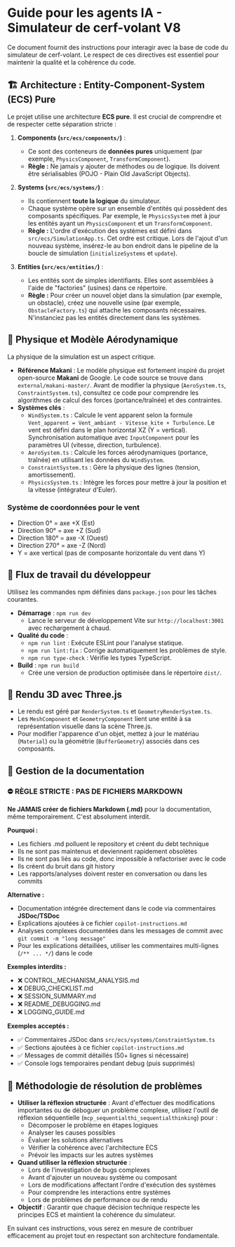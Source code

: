 # Guide pour les agents IA - Simulateur de cerf-volant V8

Ce document fournit des instructions pour interagir avec la base de code du simulateur de cerf-volant. Le respect de ces directives est essentiel pour maintenir la qualité et la cohérence du code.

## 🏗️ Architecture : Entity-Component-System (ECS) Pure

Le projet utilise une architecture **ECS pure**. Il est crucial de comprendre et de respecter cette séparation stricte :

1.  **Components (`src/ecs/components/`)** :
    *   Ce sont des conteneurs de **données pures** uniquement (par exemple, `PhysicsComponent`, `TransformComponent`).
    *   **Règle :** Ne jamais y ajouter de méthodes ou de logique. Ils doivent être sérialisables (POJO - Plain Old JavaScript Objects).

2.  **Systems (`src/ecs/systems/`)** :
    *   Ils contiennent **toute la logique** du simulateur.
    *   Chaque système opère sur un ensemble d'entités qui possèdent des composants spécifiques. Par exemple, le `PhysicsSystem` met à jour les entités ayant un `PhysicsComponent` et un `TransformComponent`.
    *   **Règle :** L'ordre d'exécution des systèmes est défini dans `src/ecs/SimulationApp.ts`. Cet ordre est critique. Lors de l'ajout d'un nouveau système, insérez-le au bon endroit dans le pipeline de la boucle de simulation (`initializeSystems` et `update`).

3.  **Entities (`src/ecs/entities/`)** :
    *   Les entités sont de simples identifiants. Elles sont assemblées à l'aide de "factories" (usines) dans ce répertoire.
    *   **Règle :** Pour créer un nouvel objet dans la simulation (par exemple, un obstacle), créez une nouvelle usine (par exemple, `ObstacleFactory.ts`) qui attache les composants nécessaires. N'instanciez pas les entités directement dans les systèmes.

## 🔬 Physique et Modèle Aérodynamique

La physique de la simulation est un aspect critique.

-   **Référence Makani** : Le modèle physique est fortement inspiré du projet open-source **Makani** de Google. Le code source se trouve dans `external/makani-master/`. Avant de modifier la physique (`AeroSystem.ts`, `ConstraintSystem.ts`), consultez ce code pour comprendre les algorithmes de calcul des forces (portance/traînée) et des contraintes.
-   **Systèmes clés** :
    *   `WindSystem.ts` : Calcule le vent apparent selon la formule `Vent_apparent = Vent_ambiant - Vitesse_kite + Turbulence`. Le vent est défini dans le plan horizontal XZ (Y = vertical). Synchronisation automatique avec `InputComponent` pour les paramètres UI (vitesse, direction, turbulence).
    *   `AeroSystem.ts` : Calcule les forces aérodynamiques (portance, traînée) en utilisant les données du `WindSystem`.
    *   `ConstraintSystem.ts` : Gère la physique des lignes (tension, amortissement).
    *   `PhysicsSystem.ts` : Intègre les forces pour mettre à jour la position et la vitesse (intégrateur d'Euler).

### Système de coordonnées pour le vent
-   Direction 0° = axe +X (Est)
-   Direction 90° = axe +Z (Sud)
-   Direction 180° = axe -X (Ouest)
-   Direction 270° = axe -Z (Nord)
-   Y = axe vertical (pas de composante horizontale du vent dans Y)

## 🚀 Flux de travail du développeur

Utilisez les commandes npm définies dans `package.json` pour les tâches courantes.

-   **Démarrage** : `npm run dev`
    *   Lance le serveur de développement Vite sur `http://localhost:3001` avec rechargement à chaud.
-   **Qualité du code** :
    *   `npm run lint` : Exécute ESLint pour l'analyse statique.
    *   `npm run lint:fix` : Corrige automatiquement les problèmes de style.
    *   `npm run type-check` : Vérifie les types TypeScript.
-   **Build** : `npm run build`
    *   Crée une version de production optimisée dans le répertoire `dist/`.

## 🎨 Rendu 3D avec Three.js

-   Le rendu est géré par `RenderSystem.ts` et `GeometryRenderSystem.ts`.
-   Les `MeshComponent` et `GeometryComponent` lient une entité à sa représentation visuelle dans la scène Three.js.
-   Pour modifier l'apparence d'un objet, mettez à jour le matériau (`Material`) ou la géométrie (`BufferGeometry`) associés dans ces composants.

## 📝 Gestion de la documentation

### ⛔ RÈGLE STRICTE : PAS DE FICHIERS MARKDOWN

**Ne JAMAIS créer de fichiers Markdown (.md)** pour la documentation, même temporairement. C'est absolument interdit.

**Pourquoi :**
- Les fichiers .md polluent le repository et créent du debt technique
- Ils ne sont pas maintenus et deviennent rapidement obsolètes
- Ils ne sont pas liés au code, donc impossible à refactoriser avec le code
- Ils créent du bruit dans git history
- Les rapports/analyses doivent rester en conversation ou dans les commits

**Alternative :**
- Documentation intégrée directement dans le code via commentaires **JSDoc/TSDoc**
- Explications ajoutées à ce fichier `copilot-instructions.md`
- Analyses complexes documentées dans les messages de commit avec `git commit -m "long message"`
- Pour les explications détaillées, utiliser les commentaires multi-lignes (`/** ... */`) dans le code

**Exemples interdits :**
- ❌ CONTROL_MECHANISM_ANALYSIS.md
- ❌ DEBUG_CHECKLIST.md
- ❌ SESSION_SUMMARY.md
- ❌ README_DEBUGGING.md
- ❌ LOGGING_GUIDE.md

**Exemples acceptés :**
- ✅ Commentaires JSDoc dans `src/ecs/systems/ConstraintSystem.ts`
- ✅ Sections ajoutées à ce fichier `copilot-instructions.md`
- ✅ Messages de commit détaillés (50+ lignes si nécessaire)
- ✅ Console logs temporaires pendant debug (puis supprimés)

## 🧠 Méthodologie de résolution de problèmes

-   **Utiliser la réflexion structurée** : Avant d'effectuer des modifications importantes ou de déboguer un problème complexe, utilisez l'outil de réflexion séquentielle (`mcp_sequentialthi_sequentialthinking`) pour :
    *   Décomposer le problème en étapes logiques
    *   Analyser les causes possibles
    *   Évaluer les solutions alternatives
    *   Vérifier la cohérence avec l'architecture ECS
    *   Prévoir les impacts sur les autres systèmes
-   **Quand utiliser la réflexion structurée** :
    *   Lors de l'investigation de bugs complexes
    *   Avant d'ajouter un nouveau système ou composant
    *   Lors de modifications affectant l'ordre d'exécution des systèmes
    *   Pour comprendre les interactions entre systèmes
    *   Lors de problèmes de performance ou de rendu
-   **Objectif** : Garantir que chaque décision technique respecte les principes ECS et maintient la cohérence du simulateur.

En suivant ces instructions, vous serez en mesure de contribuer efficacement au projet tout en respectant son architecture fondamentale.

